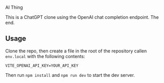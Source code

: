AI Thing

This is a ChatGPT clone using the OpenAI chat completion endpoint. The end.

## Usage

Clone the repo, then create a file in the root of the repository callen `env.local` with the following contents:

```
VITE_OPENAI_API_KEY=YOUR_API_KEY
```

Then run `npm install` and `npm run dev` to start the dev server.